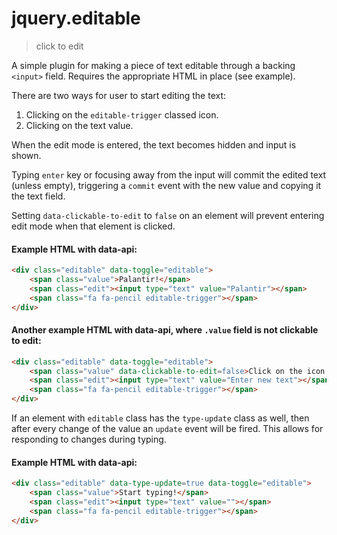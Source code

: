 # jquery.editable

> click to edit

A simple plugin for making a piece of text editable through a backing `<input>`
field. Requires the appropriate HTML in place (see example).

There are two ways for user to start editing the text:

1. Clicking on the `editable-trigger` classed icon.
2. Clicking on the text value.

When the edit mode is entered, the text becomes hidden and input is shown.


Typing `enter` key or focusing away from the input will commit the edited text (unless empty), triggering a `commit` event with the new value and copying it the text field.

Setting `data-clickable-to-edit` to `false` on an element will prevent entering edit mode when that element is clicked.

#### Example HTML with data-api:
```html
<div class="editable" data-toggle="editable">
    <span class="value">Palantir!</span>
    <span class="edit"><input type="text" value="Palantir"></span>
    <span class="fa fa-pencil editable-trigger"></span>
</div>
```

#### Another example HTML with data-api, where `.value` field is not clickable to edit:
```html
<div class="editable" data-toggle="editable">
    <span class="value" data-clickable-to-edit=false>Click on the icon to start editing!</span>
    <span class="edit"><input type="text" value="Enter new text"></span>
    <span class="fa fa-pencil editable-trigger"></span>
</div>
```

If an element with `editable` class has the `type-update` class as well, then
after every change of the value an `update` event will be fired. This allows
for responding to changes during typing.

#### Example HTML with data-api:
```html
<div class="editable" data-type-update=true data-toggle="editable">
    <span class="value">Start typing!</span>
    <span class="edit"><input type="text" value=""></span>
    <span class="fa fa-pencil editable-trigger"></span>
</div>
```

